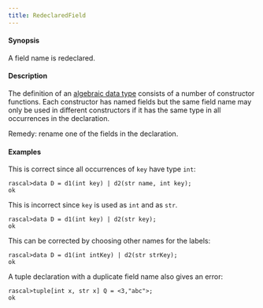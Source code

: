 ```yaml
---
title: RedeclaredField
---
```


#### Synopsis

A field name is redeclared.

#### Description

The definition of an [algebraic data type](../../Rascal/Declarations/AlgebraicDataType/) consists of a number of constructor functions.
Each constructor has named fields but the same field name may only be used in different constructors
if it has the same type in all occurrences in the declaration.

Remedy: rename one of the fields in the declaration.

#### Examples

This is correct since all occurrences of `key` have type `int`:

```rascal-shell 
rascal>data D = d1(int key) | d2(str name, int key);
ok
```
This is incorrect since `key` is used as `int` and as `str`.

```rascal-shell ,error
rascal>data D = d1(int key) | d2(str key);
ok
```
This can be corrected by choosing other names for the labels:

```rascal-shell 
rascal>data D = d1(int intKey) | d2(str strKey);
ok
```

A tuple declaration with a duplicate field name also gives an error:

```rascal-shell ,error
rascal>tuple[int x, str x] Q = <3,"abc">;
ok
```


